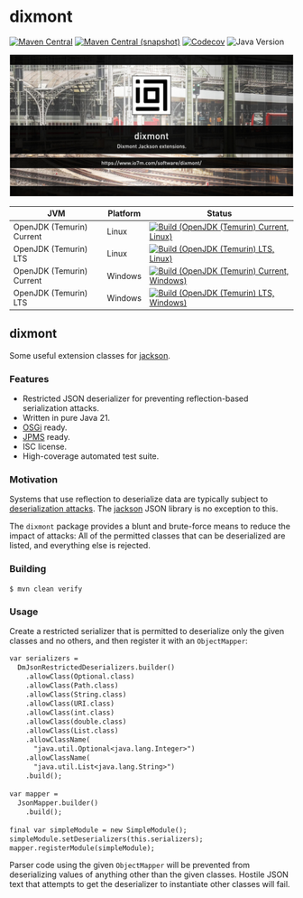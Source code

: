 dixmont
===

[![Maven Central](https://img.shields.io/maven-central/v/com.io7m.dixmont/com.io7m.dixmont.svg?style=flat-square)](http://search.maven.org/#search%7Cga%7C1%7Cg%3A%22com.io7m.dixmont%22)
[![Maven Central (snapshot)](https://img.shields.io/nexus/s/com.io7m.dixmont/com.io7m.dixmont?server=https%3A%2F%2Fs01.oss.sonatype.org&style=flat-square)](https://s01.oss.sonatype.org/content/repositories/snapshots/com/io7m/dixmont/)
[![Codecov](https://img.shields.io/codecov/c/github/io7m-com/dixmont.svg?style=flat-square)](https://codecov.io/gh/io7m-com/dixmont)
![Java Version](https://img.shields.io/badge/21-java?label=java&color=e6c35c)

![com.io7m.dixmont](./src/site/resources/dixmont.jpg?raw=true)

| JVM | Platform | Status |
|-----|----------|--------|
| OpenJDK (Temurin) Current | Linux | [![Build (OpenJDK (Temurin) Current, Linux)](https://img.shields.io/github/actions/workflow/status/io7m-com/dixmont/main.linux.temurin.current.yml)](https://www.github.com/io7m-com/dixmont/actions?query=workflow%3Amain.linux.temurin.current)|
| OpenJDK (Temurin) LTS | Linux | [![Build (OpenJDK (Temurin) LTS, Linux)](https://img.shields.io/github/actions/workflow/status/io7m-com/dixmont/main.linux.temurin.lts.yml)](https://www.github.com/io7m-com/dixmont/actions?query=workflow%3Amain.linux.temurin.lts)|
| OpenJDK (Temurin) Current | Windows | [![Build (OpenJDK (Temurin) Current, Windows)](https://img.shields.io/github/actions/workflow/status/io7m-com/dixmont/main.windows.temurin.current.yml)](https://www.github.com/io7m-com/dixmont/actions?query=workflow%3Amain.windows.temurin.current)|
| OpenJDK (Temurin) LTS | Windows | [![Build (OpenJDK (Temurin) LTS, Windows)](https://img.shields.io/github/actions/workflow/status/io7m-com/dixmont/main.windows.temurin.lts.yml)](https://www.github.com/io7m-com/dixmont/actions?query=workflow%3Amain.windows.temurin.lts)|

## dixmont

Some useful extension classes for [jackson](https://github.com/FasterXML/jackson).

### Features

  * Restricted JSON deserializer for preventing reflection-based serialization attacks.
  * Written in pure Java 21.
  * [OSGi](https://www.osgi.org/) ready.
  * [JPMS](https://en.wikipedia.org/wiki/Java_Platform_Module_System) ready.
  * ISC license.
  * High-coverage automated test suite.

### Motivation

Systems that use reflection to deserialize data are typically subject to
[deserialization attacks](https://cheatsheetseries.owasp.org/cheatsheets/Deserialization_Cheat_Sheet.html).
The [jackson](https://github.com/FasterXML/jackson) JSON library is no
exception to this.

The `dixmont` package provides a blunt and brute-force means to reduce the
impact of attacks: All of the permitted classes that can be deserialized are
listed, and everything else is rejected.

### Building

```
$ mvn clean verify
```

### Usage

Create a restricted serializer that is permitted to deserialize only the
given classes and no others, and then register it with an `ObjectMapper`:

```
var serializers =
  DmJsonRestrictedDeserializers.builder()
    .allowClass(Optional.class)
    .allowClass(Path.class)
    .allowClass(String.class)
    .allowClass(URI.class)
    .allowClass(int.class)
    .allowClass(double.class)
    .allowClass(List.class)
    .allowClassName(
      "java.util.Optional<java.lang.Integer>")
    .allowClassName(
      "java.util.List<java.lang.String>")
    .build();

var mapper =
  JsonMapper.builder()
    .build();

final var simpleModule = new SimpleModule();
simpleModule.setDeserializers(this.serializers);
mapper.registerModule(simpleModule);
```

Parser code using the given `ObjectMapper` will be prevented from deserializing
values of anything other than the given classes. Hostile JSON text that attempts
to get the deserializer to instantiate other classes will fail.

